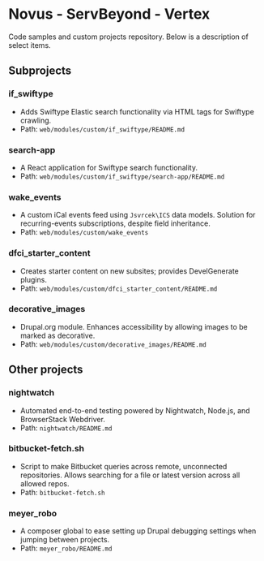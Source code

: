 # Novus - ServBeyond - Vertex

Code samples and custom projects repository. Below is a description of select items. 

## Subprojects

### if_swiftype
- Adds Swiftype Elastic search functionality via HTML tags for Swiftype crawling.
- Path: `web/modules/custom/if_swiftype/README.md`

### search-app
- A React application for Swiftype search functionality.
- Path: `web/modules/custom/if_swiftype/search-app/README.md`

### wake_events
- A custom iCal events feed using `Jsvrcek\ICS` data models. Solution for recurring-events subscriptions, despite field inheritance.
- Path: `web/modules/custom/wake_events`

### dfci_starter_content
- Creates starter content on new subsites; provides DevelGenerate plugins.
- Path: `web/modules/custom/dfci_starter_content/README.md`

### decorative_images
- Drupal.org module. Enhances accessibility by allowing images to be marked as decorative.
- Path: `web/modules/custom/decorative_images/README.md`

## Other projects

### nightwatch
- Automated end-to-end testing powered by Nightwatch, Node.js, and BrowserStack Webdriver.
- Path: `nightwatch/README.md`

### bitbucket-fetch.sh
- Script to make Bitbucket queries across remote, unconnected repositories. Allows searching for a file or latest version across all allowed repos.
- Path: `bitbucket-fetch.sh`

### meyer_robo
- A composer global to ease setting up Drupal debugging settings when jumping between projects.
- Path: `meyer_robo/README.md`
